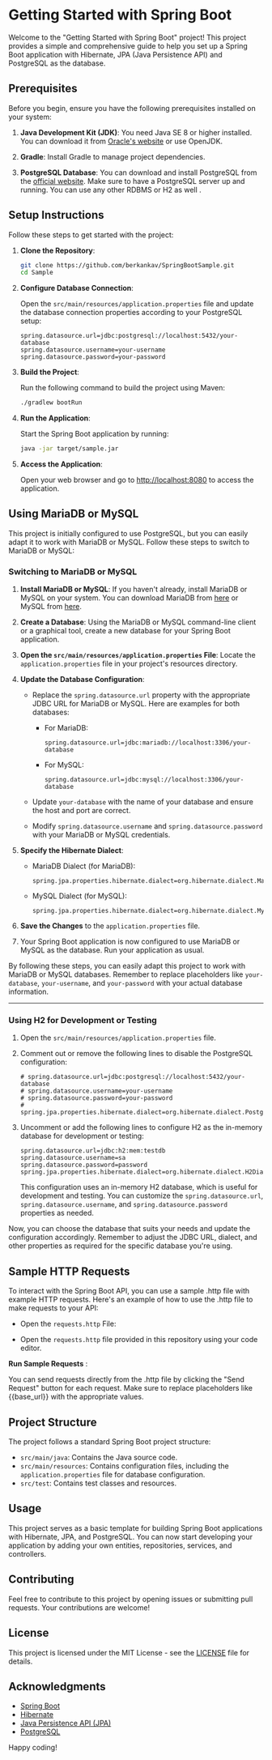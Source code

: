# Getting Started with Spring Boot

Welcome to the "Getting Started with Spring Boot" project! This project provides a simple and comprehensive guide to help you set up a Spring Boot application with Hibernate, JPA (Java Persistence API) and PostgreSQL as the database.

## Prerequisites

Before you begin, ensure you have the following prerequisites installed on your system:

1. **Java Development Kit (JDK)**: You need Java SE 8 or higher installed. You can download it from [Oracle's website](https://www.oracle.com/java/technologies/javase-downloads.html) or use OpenJDK.

2. **Gradle**: Install Gradle to manage project dependencies.

3. **PostgreSQL Database**: You can download and install PostgreSQL from the [official website](https://www.postgresql.org/download/). Make sure to have a PostgreSQL server up and running. You can use any other RDBMS or H2 as well .

## Setup Instructions

Follow these steps to get started with the project:

1. **Clone the Repository**:

    ```bash
    git clone https://github.com/berkankav/SpringBootSample.git
    cd Sample
    ```

2. **Configure Database Connection**:

   Open the `src/main/resources/application.properties` file and update the database connection properties according to your PostgreSQL setup:
   
    ```properties
    spring.datasource.url=jdbc:postgresql://localhost:5432/your-database
    spring.datasource.username=your-username
    spring.datasource.password=your-password
    ```
 
3. **Build the Project**:

   Run the following command to build the project using Maven:

    ```bash
   ./gradlew bootRun
    ```

4. **Run the Application**:

   Start the Spring Boot application by running:

    ```bash
    java -jar target/sample.jar
    ```

5. **Access the Application**:

   Open your web browser and go to [http://localhost:8080](http://localhost:8080) to access the application.


## Using MariaDB or MySQL

This project is initially configured to use PostgreSQL, but you can easily adapt it to work with MariaDB or MySQL. Follow these steps to switch to MariaDB or MySQL:

### Switching to MariaDB or MySQL

1. **Install MariaDB or MySQL**: If you haven't already, install MariaDB or MySQL on your system. You can download MariaDB from [here](https://mariadb.org/download/) or MySQL from [here](https://dev.mysql.com/downloads/).

2. **Create a Database**: Using the MariaDB or MySQL command-line client or a graphical tool, create a new database for your Spring Boot application.

3. **Open the `src/main/resources/application.properties` File**: Locate the `application.properties` file in your project's resources directory.

4. **Update the Database Configuration**:

   - Replace the `spring.datasource.url` property with the appropriate JDBC URL for MariaDB or MySQL. Here are examples for both databases:

      - For MariaDB:

        ```properties
        spring.datasource.url=jdbc:mariadb://localhost:3306/your-database
        ```

      - For MySQL:

        ```properties
        spring.datasource.url=jdbc:mysql://localhost:3306/your-database
        ```

   - Update `your-database` with the name of your database and ensure the host and port are correct.

   - Modify `spring.datasource.username` and `spring.datasource.password` with your MariaDB or MySQL credentials.

5. **Specify the Hibernate Dialect**:

   - MariaDB Dialect (for MariaDB):

     ```properties
     spring.jpa.properties.hibernate.dialect=org.hibernate.dialect.MariaDBDialect
     ```

   - MySQL Dialect (for MySQL):

     ```properties
     spring.jpa.properties.hibernate.dialect=org.hibernate.dialect.MySQLDialect
     ```

6. **Save the Changes** to the `application.properties` file.

7. Your Spring Boot application is now configured to use MariaDB or MySQL as the database. Run your application as usual.

By following these steps, you can easily adapt this project to work with MariaDB or MySQL databases. Remember to replace placeholders like `your-database`, `your-username`, and `your-password` with your actual database information.

---

### Using H2 for Development or Testing

1. Open the `src/main/resources/application.properties` file.

2. Comment out or remove the following lines to disable the PostgreSQL configuration:

    ```properties
    # spring.datasource.url=jdbc:postgresql://localhost:5432/your-database
    # spring.datasource.username=your-username
    # spring.datasource.password=your-password
    # spring.jpa.properties.hibernate.dialect=org.hibernate.dialect.PostgreSQLDialect
    ```

3. Uncomment or add the following lines to configure H2 as the in-memory database for development or testing:

    ```properties
    spring.datasource.url=jdbc:h2:mem:testdb
    spring.datasource.username=sa
    spring.datasource.password=password
    spring.jpa.properties.hibernate.dialect=org.hibernate.dialect.H2Dialect
    ```

   This configuration uses an in-memory H2 database, which is useful for development and testing. You can customize the `spring.datasource.url`, `spring.datasource.username`, and `spring.datasource.password` properties as needed.

Now, you can choose the database that suits your needs and update the configuration accordingly. Remember to adjust the JDBC URL, dialect, and other properties as required for the specific database you're using.
## Sample HTTP Requests
To interact with the Spring Boot API, you can use a sample .http file with example HTTP requests. Here's an example of how to use the .http file to make requests to your API:


- Open the `requests.http` File:

- Open the `requests.http` file provided in this repository using your code editor.

**Run Sample Requests** :

You can send requests directly from the .http file by clicking the "Send Request" button for each request. Make sure to replace placeholders like {{base_url}} with the appropriate values.
## Project Structure

The project follows a standard Spring Boot project structure:

- `src/main/java`: Contains the Java source code.
- `src/main/resources`: Contains configuration files, including the `application.properties` file for database configuration.
- `src/test`: Contains test classes and resources.

## Usage

This project serves as a basic template for building Spring Boot applications with Hibernate, JPA, and PostgreSQL. You can now start developing your application by adding your own entities, repositories, services, and controllers.

## Contributing

Feel free to contribute to this project by opening issues or submitting pull requests. Your contributions are welcome!

## License

This project is licensed under the MIT License - see the [LICENSE](LICENSE) file for details.

## Acknowledgments

- [Spring Boot](https://spring.io/projects/spring-boot)
- [Hibernate](https://hibernate.org/)
- [Java Persistence API (JPA)](https://javaee.github.io/javaee-spec/javadocs/javax/persistence/package-summary.html)
- [PostgreSQL](https://www.postgresql.org/)

Happy coding!
